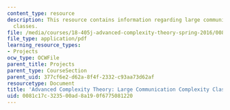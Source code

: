 ```yaml
---
content_type: resource
description: This resource contains information regarding large communication complexity
  classes.
file: /media/courses/18-405j-advanced-complexity-theory-spring-2016/0081c17c323500ad8a190f6775081220_MIT18_405JS16_Large_Com.pdf
file_type: application/pdf
learning_resource_types:
- Projects
ocw_type: OCWFile
parent_title: Projects
parent_type: CourseSection
parent_uid: 377cf6e2-d62a-8f4f-2332-c93aa73d62af
resourcetype: Document
title: 'Advanced Complexity Theory: Large Communication Complexity Classes'
uid: 0081c17c-3235-00ad-8a19-0f6775081220
---
```

